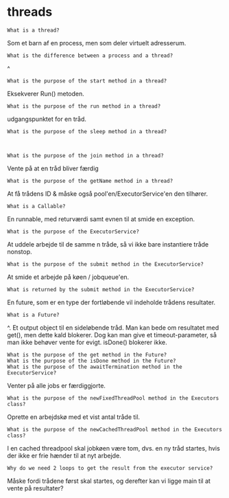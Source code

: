 # threads


    What is a thread?

Som et barn af en process, men som deler virtuelt adresserum. 

    What is the difference between a process and a thread?

^

    What is the purpose of the start method in a thread?

Eksekverer Run() metoden.

    What is the purpose of the run method in a thread?

udgangspunktet for en tråd.

    What is the purpose of the sleep method in a thread?



    What is the purpose of the join method in a thread?

Vente på at en tråd bliver færdig

    What is the purpose of the getName method in a thread?

At få trådens ID & måske også pool'en/ExecutorService'en den tilhører.

    What is a Callable?

En runnable, med returværdi samt evnen til at smide en exception.

    What is the purpose of the ExecutorService?

At uddele arbejde til de samme n tråde, så vi ikke bare instantiere tråde nonstop.

    What is the purpose of the submit method in the ExecutorService?

At smide et arbejde på køen / jobqueue'en.

    What is returned by the submit method in the ExecutorService?

En future, som er en type der fortløbende vil indeholde trådens resultater.

    What is a Future?

^. Et output object til en sideløbende tråd. Man kan bede om resultatet med get(), men 
dette kald blokerer. Dog kan man give et timeout-parameter, så man ikke behøver vente for evigt. 
isDone() blokerer ikke.

    What is the purpose of the get method in the Future?
    What is the purpose of the isDone method in the Future?
    What is the purpose of the awaitTermination method in the ExecutorService?

Venter på alle jobs er færdiggjorte. 

    What is the purpose of the newFixedThreadPool method in the Executors class?

Oprette en arbejdskø med et vist antal tråde til.

    What is the purpose of the newCachedThreadPool method in the Executors class?

I en cached threadpool skal jobkøen være tom, dvs. en ny tråd startes, hvis der ikke 
er frie hænder til at nyt arbejde.

    Why do we need 2 loops to get the result from the executor service?

Måske fordi trådene først skal startes, og derefter kan vi ligge main til at vente 
på resultater?

